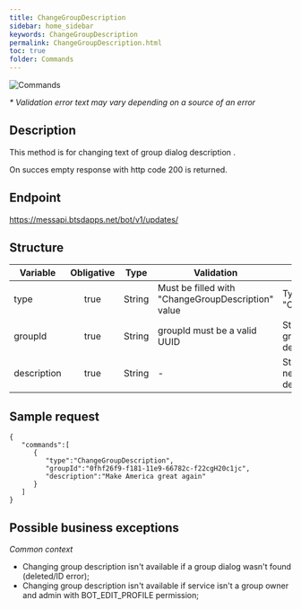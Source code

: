 ```yaml
---
title: ChangeGroupDescription
sidebar: home_sidebar
keywords: ChangeGroupDescription
permalink: ChangeGroupDescription.html
toc: true
folder: Commands
---
```


![Commands](images/ChangeGroupDescription.png "BotCommandChangeGroupDescription")
<p>
<i>* Validation error text may vary depending on a source of an error</i>
</p>



## Description

<p> This method is for changing  text of group dialog description .
</p>
<p> On succes empty response with http code 200 is returned.
</p>

## Endpoint

https://messapi.btsdapps.net/bot/v1/updates/

## Structure

| Variable  | Obligative  | Type| Validation| Description
|---|:---:|---|---|---|
| type | true | String | Must be filled with "ChangeGroupDescription" value |Type of request "ChangeGroupDescription" |
| groupId  | true |  String | groupId must be a valid UUID| String for specifying ID of a group dialog to change description  of |
| description  | true |  String | -| String for specifying text of new group dialog description |

## Sample request

```
{  
   "commands":[  
      {  
         "type":"ChangeGroupDescription",
         "groupId":"0fhf26f9-f181-11e9-66782c-f22cgH20c1jc",
         "description":"Make America great again"
      }
   ]
}
```

## Possible business exceptions

<i>Common context
</i>
<p>
<ul>
<li> Changing group description isn't available if a group dialog wasn't found (deleted/ID error);
</li>
<li> Changing group description  isn't available if service isn't a group owner and admin with BOT_EDIT_PROFILE permission;
</li>
</ul>
</p>

